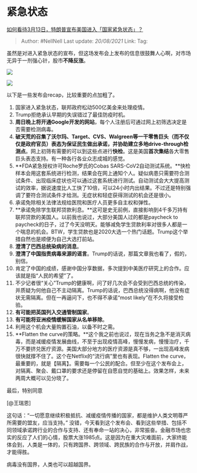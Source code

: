 # 紧急状态
[如何看待3月13日，特朗普宣布美国进入「国家紧急状态」？](https://www.zhihu.com/question/379265707/answer/1077461808)

> Author: #NellNell
> Last update: *20/08/2021*
> Link:
> Tag:

虽然是对进入紧急状态的宣布，但这场发布会上发布的信息很鼓舞人心啊，对市场无异于一剂强心针，股市**不降反涨**。

![](https://pic1.zhimg.com/50/v2-3f4b125d42557a36bfcacd9f618d04e8_720w.jpg?source=c8b7c179)

![](https://pic1.zhimg.com/80/v2-3f4b125d42557a36bfcacd9f618d04e8_720w.jpg?source=c8b7c179)

以下是一些发布会recap，比较重要的点加粗了。

1.  国家进入紧急状态，联邦政府松动500亿美金来处理疫情。
2.  Trump拒绝承认早期的失误错过了最佳防疫时机。
3.  **周日晚上将开通Google开发的网站**，每个人注册后可通过网上初筛选决定是否需要检测病毒。
4.  **破天荒的召集了沃尔玛、Target、CVS、Walgreen等一干零售巨头（而不仅仅是政府官员）**表态为保证民生做出承诺，并协助建立多地**drive-through检测点**。网上初筛有需要的可以到这些点进行**快检**。这是美国**首次集结**各大零售巨头表态支持。有一种各行各业众志成城的感觉。
5.  **FDA紧急授权许可Roche罗氏的Cobas SARS-CoV2自动测试系统。**快检样本会用这套系统进行检测，结果会在网上通知个人。疑似病患只需要符合测试条件、出现临床症状也可以通过这套系统进行测试。自动测试会大大提高测试的效率，据说速度比人工快了10倍，可以24小时内出结果。不过还是特别强调了要符合测试条件才给测。无症状和轻症获得测试的机会还是很小。
6.  承诺免除相关法律法规给医院和医疗人员更多自主权和弹性。
7.  **承诺免除学生联邦贷款利息。**这可是史无前例，直接影响到4千多万持有联邦贷款的美国人。以前我也说过，大部分美国人过的都是paycheck to paycheck的日子，过了今天没明天。能够减免学生贷款利率对很多人都是一个喘息的机会。BTW，学生贷款也是2020大选一个热门话题。Trump这个举措自然也是顺便为自己大选打前站。
8.  **澄清了巴西总统染病的消息**。
9.  **澄清了中国指责病毒来源的谣言**。Trump的话说，那篇文章我也看了，假的，别信。
10.  肯定了中国的成绩，感谢中国分享数据，多次提到中美医疗研究上的合作。应该就是指“人民的希望”了。
11.  不少记者很“关心”Trump的健康啊，问了好几次会不会受到巴西总统的传染，并质疑为何他自己不主动隔离。Trump的话说，巴西总统没得病啊，他没有症状无需隔离。但在一再逼问下，也不得不承诺“most likely”在不久将接受检验。
12.  **有可能把英国列入交通管制国家**。
13.  **有可能将亚洲疫情缓解国家从名单移除**。
14.  利用这个机会大量购置石油，以备不时之需。
15.  **Flatten the curve的策略。**这个我之前也说过，现在当务之急不是消灭病毒，而是减缓疫情发展曲线，不至于出现疫情高峰，慢慢发病，慢慢治疗，千万不要挤兑医疗资源。美国大部分地方的医疗资源是真不够，一出现高峰发病很快就撑不住了。这个在Netflix的“流行病”里也有表现。Flatten the curve，最重要的，就是【隔离】。需要每一个公民的配合。但至少在这个发布会上，对隔离、聚会、戴口罩的要求还是停留在自愿自觉的基础上。效果怎样，未来两周大概可以见分晓了。

最后，特别同意

[@王瑞恩]

这句话：“一切愿意继续积极抵抗、减缓疫情传播的国家，都是维护人类文明尊严所需要的盟友，应当支持。” 没错，今天看到这个发布会、看到这些举措、包括不同领域承诺跨行业的合作与支持、还有奉命一站的决心，非常振奋。金融市场也忠实的反应了人们的心情，股票大涨1985点。这是因为在重大灾难面前，大家终能体会到，人类是一体的，只有跨国界、跨领域、跨民族的合作与开放，并肩作战，才能得胜。

病毒没有国界，人类也可以超越国界。
